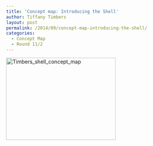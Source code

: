 ```yaml
---
title: 'Concept map: Introducing the Shell'
author: Tiffany Timbers
layout: post
permalink: /2014/09/concept-map-introducing-the-shell/
categories:
  - Concept Map
  - Round 11/2
---
```

[<img class="alignnone size-medium wp-image-8744" alt="Timbers_shell_concept_map" src="http://teaching.software-carpentry.org/wp-content/uploads/2014/09/Timbers_shell_concept_map-300x224.jpg" width="300" height="224" />][1]

 [1]: http://teaching.software-carpentry.org/wp-content/uploads/2014/09/Timbers_shell_concept_map.jpg